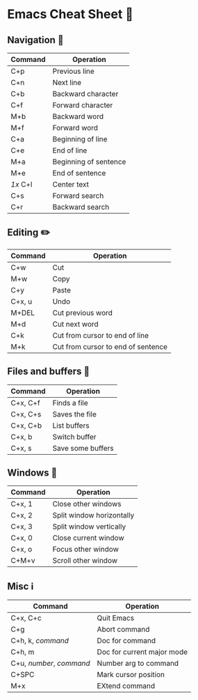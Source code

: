 # Emacs Cheat Sheet :page_facing_up:

## Navigation :car:
| Command | Operation |
|---------|-----------|
| C+p     | Previous line |
| C+n     | Next line |
| C+b     | Backward character |
| C+f     | Forward character |
| M+b     | Backward word |
| M+f     | Forward word |
| C+a     | Beginning of line |
| C+e     | End of line |
| M+a     | Beginning of sentence |
| M+e     | End of sentence |
| *1x* C+l | Center text |
| C+s     | Forward search |
| C+r     | Backward search |

## Editing :pencil2:
| Command | Operation |
|---------|-----------|
| C+w     | Cut       |
| M+w     | Copy      |
| C+y     | Paste     |
| C+x, u  | Undo      |
| M+DEL   | Cut previous word |
| M+d     | Cut next word |
| C+k     | Cut from cursor to end of line |
| M+k     | Cut from cursor to end of sentence |

## Files and buffers :floppy_disk:
| Command | Operation |
|---------|-----------|
| C+x, C+f | Finds a file |
| C+x, C+s | Saves the file |
| C+x, C+b | List buffers |
| C+x, b  | Switch buffer |
| C+x, s  | Save some buffers |


## Windows :white_square_button:
| Command | Operation |
|---------|-----------|
| C+x, 1  | Close other windows |
| C+x, 2  | Split window horizontally |
| C+x, 3  | Split window vertically |
| C+x, 0  | Close current window |
| C+x, o  | Focus other window |
| C+M+v   | Scroll other window |

## Misc :information_source:
| Command | Operation |
|---------|-----------|
| C+x, C+c | Quit Emacs |
| C+g     | Abort command |
| C+h, k, *command* | Doc for command |
| C+h, m  | Doc for current major mode |
| C+u, *number*, *command* | Number arg to command |
| C+SPC   | Mark cursor position |
| M+x     | EXtend command |